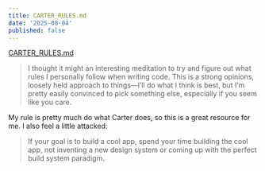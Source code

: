 ```yaml
---
title: CARTER_RULES.md
date: '2025-08-04'
published: false
---
```


[CARTER_RULES.md](https://carter.works/blog/2025-08-04-carter_rulesmd/)

> I thought it might an interesting meditation to try and figure out what rules I personally follow when writing code. This is a strong opinions, loosely held approach to things—I’ll do what I think is best, but I’m pretty easily convinced to pick something else, especially if you seem like you care.

My rule is pretty much do what Carter does, so this is a great resource for me. I also feel a little attacked:

> If your goal is to build a cool app, spend your time building the cool app, not inventing a new design system or coming up with the perfect build system paradigm.